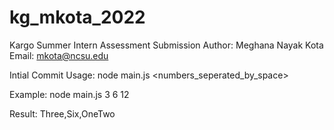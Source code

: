 # kg_mkota_2022
Kargo Summer Intern Assessment Submission
Author: Meghana Nayak Kota
Email: mkota@ncsu.edu

Intial Commit
Usage:
node main.js <numbers_seperated_by_space>

Example:
node main.js 3 6 12

Result:
Three,Six,OneTwo


